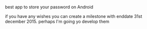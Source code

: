 best app to store your password on Android

if you have any wishes you can create a milestone with enddate 31st december 2015.
perhaps I'm going yo develop them